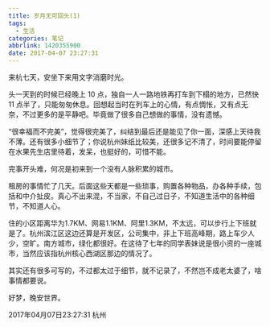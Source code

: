 ```yaml
---
title: 岁月无可回头(1)
tags:
  - 生活
categories: 笔记
abbrlink: 1420355900
date: 2017-04-07 23:27:31
---
```


来杭七天，安坐下来用文字消磨时光。

头一天到的时候已经晚上 10 点，独自一人一路地铁再打车到下榻的地方，已然快 11 点半了，只能匆匆休息。回想起当时在列车上的心情，有点惆怅，又有点无奈，不过更多的是平静吧。毕竟做了很多自己想做的事情，没有遗憾。

“很幸福而不完美”，觉得很完美了，纠结到最后还是能见了你一面，深感上天待我不薄。还有很多小细节了；你说杭州妹纸比较美，还很多记不清了，时间要能停留在水果先生店里待着，发呆，也挺好的，可惜不能。

完事开头难，何况是初来到一个没有人脉积累的城市。

租房的事情忙了几天。后面这些天都是一些琐事，购置各种物品，办各种手续，包括和中介扯皮。真心不出来混，不当家，不自己过日子，不知道生活中的各种细节，不知道人心。

住的小区距离华为1.7KM、网易1.1KM、阿里1.3KM，不太远，可以步行上下班就是了。杭州滨江区这边还算是开发区，公司集中，非上下班高峰期，路上车少人少，空旷。南方城市，绿化都很好。在这待了七年的同学表妹说是很小资的一座城市，当然应该指杭州核心西湖区那边的情况了。

其实还有很多可写的，不过都太过于细节，就不记录了，不然岂不成老太婆了，啥事情都要说。

好梦，晚安世界。

2017年04月07日23:27:31 杭州
